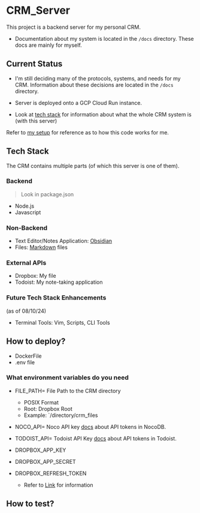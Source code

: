 # CRM_Server
This project is a backend server for my personal CRM.


- Documentation about my system is located in the `/docs` directory. These docs are mainly for myself.


## Current Status
- I'm still deciding many of the protocols, systems, and needs for my CRM. Information about these decisions are located in the `/docs` directory.

- Server is deployed onto a GCP Cloud Run instance.
- Look at [tech stack](#tech-stack) for information about what the whole CRM system is (with this server)



Refer to [my setup](./docs/how-to-use/MySetup.md) for reference as to how this code works for me.







## Tech Stack
The CRM contains multiple parts (of which this server is one of them).

### Backend
> Look in package.json

- Node.js
- Javascript

### Non-Backend

- Text Editor/Notes Application: [Obsidian](https://www.obsidian.md)
- Files: [Markdown](https://www.markdownguide.org/) files

### External APIs
- Dropbox: My file 
- Todoist: My note-taking application


### Future Tech Stack Enhancements
(as of 08/10/24) 

- Terminal Tools: Vim, Scripts, CLI Tools





## How to deploy?
- DockerFile
- .env file


### What environment variables do you need
- FILE_PATH= File Path to the CRM directory
  - POSIX Format
  - Root: Dropbox Root
  - Example: `/directory/crm_files
- NOCO_API= Noco API key [docs](https://docs.nocodb.com/account-settings/api-tokens) about API tokens in NocoDB.
- TODOIST_API= Todoist API Key [docs](https://developer.todoist.com/rest/v2/#authorization) about API tokens in Todoist.

- DROPBOX_APP_KEY
- DROPBOX_APP_SECRET
- DROPBOX_REFRESH_TOKEN
  - Refer to [Link](https://www.codemzy.com/blog/dropbox-long-lived-access-refresh-token) for information



## How to test?

